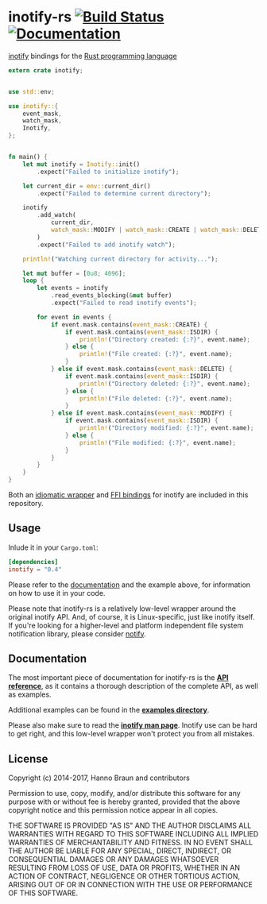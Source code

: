 # inotify-rs [![Build Status](https://travis-ci.org/hannobraun/inotify-rs.svg?branch=master)](https://travis-ci.org/hannobraun/inotify-rs) [![Documentation](https://docs.rs/inotify/badge.svg)](https://docs.rs/inotify)

[inotify] bindings for the [Rust programming language]

```Rust
extern crate inotify;


use std::env;

use inotify::{
    event_mask,
    watch_mask,
    Inotify,
};


fn main() {
    let mut inotify = Inotify::init()
        .expect("Failed to initialize inotify");

    let current_dir = env::current_dir()
        .expect("Failed to determine current directory");

    inotify
        .add_watch(
            current_dir,
            watch_mask::MODIFY | watch_mask::CREATE | watch_mask::DELETE,
        )
        .expect("Failed to add inotify watch");

    println!("Watching current directory for activity...");

    let mut buffer = [0u8; 4096];
    loop {
        let events = inotify
            .read_events_blocking(&mut buffer)
            .expect("Failed to read inotify events");

        for event in events {
            if event.mask.contains(event_mask::CREATE) {
                if event.mask.contains(event_mask::ISDIR) {
                    println!("Directory created: {:?}", event.name);
                } else {
                    println!("File created: {:?}", event.name);
                }
            } else if event.mask.contains(event_mask::DELETE) {
                if event.mask.contains(event_mask::ISDIR) {
                    println!("Directory deleted: {:?}", event.name);
                } else {
                    println!("File deleted: {:?}", event.name);
                }
            } else if event.mask.contains(event_mask::MODIFY) {
                if event.mask.contains(event_mask::ISDIR) {
                    println!("Directory modified: {:?}", event.name);
                } else {
                    println!("File modified: {:?}", event.name);
                }
            }
        }
    }
}
```

Both an [idiomatic wrapper] and [FFI bindings] for inotify are included in this repository.


## Usage

Inlude it in your `Cargo.toml`:

```toml
[dependencies]
inotify = "0.4"
```

Please refer to the [documentation] and the example above, for information on how to use it in your code.

Please note that inotify-rs is a relatively low-level wrapper around the original inotify API. And, of course, it is Linux-specific, just like inotify itself. If you're looking for a higher-level and platform independent file system notification library, please consider [notify].


## Documentation

The most important piece of documentation for inotify-rs is the **[API reference]**, as it contains a thorough description of the complete API, as well as examples.

Additional examples can be found in the **[examples directory]**.

Please also make sure to read the **[inotify man page]**. Inotify use can be hard to get right, and this low-level wrapper won't protect you from all mistakes.


## License

Copyright (c) 2014-2017, Hanno Braun and contributors

Permission to use, copy, modify, and/or distribute this software for any purpose
with or without fee is hereby granted, provided that the above copyright notice
and this permission notice appear in all copies.

THE SOFTWARE IS PROVIDED "AS IS" AND THE AUTHOR DISCLAIMS ALL WARRANTIES WITH
REGARD TO THIS SOFTWARE INCLUDING ALL IMPLIED WARRANTIES OF MERCHANTABILITY AND
FITNESS. IN NO EVENT SHALL THE AUTHOR BE LIABLE FOR ANY SPECIAL, DIRECT,
INDIRECT, OR CONSEQUENTIAL DAMAGES OR ANY DAMAGES WHATSOEVER RESULTING FROM LOSS
OF USE, DATA OR PROFITS, WHETHER IN AN ACTION OF CONTRACT, NEGLIGENCE OR OTHER
TORTIOUS ACTION, ARISING OUT OF OR IN CONNECTION WITH THE USE OR PERFORMANCE OF
THIS SOFTWARE.


[inotify]: http://en.wikipedia.org/wiki/Inotify
[Rust programming language]: http://rust-lang.org/
[idiomatic wrapper]: https://crates.io/crates/inotify
[FFI bindings]: https://crates.io/crates/inotify-sys
[documentation]: https://docs.rs/inotify
[notify]: https://crates.io/crates/notify
[API reference]: https://docs.rs/inotify
[examples directory]: https://github.com/hannobraun/inotify-rs/tree/master/inotify/examples
[inotify man page]: http://man7.org/linux/man-pages/man7/inotify.7.html

